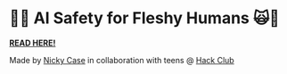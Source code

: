 # 🤖🙀 AI Safety for Fleshy Humans 🙀🤖

**[READ HERE!](AISafety.dance)**

Made by [Nicky Case](https://ncase.me) in collaboration with teens @ [Hack Club](https://hackclub.com)
